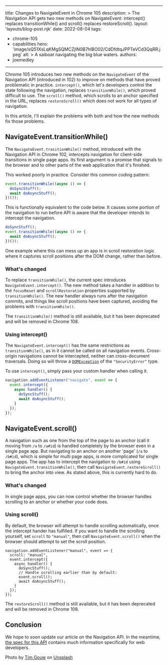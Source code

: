 
---
title: Changes to NavigateEvent in Chrome 105
description: >
  The Navigation API gets two new methods on NavigateEvent: intercept() replaces transitionWhile() and scroll() replaces restoreScroll().
layout: 'layouts/blog-post.njk'
date: 2022-08-04
tags:
  - chrome-105
  - capabilities
hero: 'image/sQ51XsLqKMgSQMCZjIN0B7hlBO02/CdDfdtqJPPTeVCd3QqRR.jpeg'
alt: >
  A saiboat navigating the big blue waters.
authors:
  - joemedley
---

Chrome 105 introduces two new methods on the `NavigateEvent` of the Navigation API (introduced in 102) to improve on methods that have proved problematic in practice. `intercept()`, which let's developers control the state following the navigation, replaces `transitionWhile()`, which proved difficult to use. The `scroll()` method, which scrolls to an anchor specified in the URL, replaces `restoreScroll()` which does not work for all types of navigation. 

In this article, I'll explain the problems with both and how the new methods fix those problems.

## NavigateEvent.transitionWhile()

The `NavigateEvent.trasitionWhile()` method, introduced with the Navigation API in Chrome 102, intercepts navigation for client-side transitions in single page apps. Its first argument is a promise that signals to the browser and to other parts of the web application that it's finished.

This worked poorly in practice. Consider this common coding pattern:

```js
event.transitionWhile((async () => {
  doSyncStuff();
  await doAsyncStuff();
})());
```

This is functionally equivalent to the code below. It causes some portion of the navigation to run before API is aware that the developer intends to intercept the navigation.

```js
doSyncStuff();
event.transitionWhile((async () => {
  await doAsyncStuff();
})());
```

One example where this can mess up an app is in scroll restoration logic where it captures scroll positions after the DOM change, rather than before. 

### What's changed

To replace `transitionWhile()`, the current spec introduces `NavigateEvent.intercept()`. The new method takes a handler in addition to the `focusReset` and `scrollRestoration` properties supported by `transitionWhile()`. The new handler always runs after the navigation commits, and things like scroll positions have been captured, avoiding the problems with `transitionWhile()`.

The `transitionWhile()` method is still available, but it has been deprecated and will be removed in Chrome 108.

### Using intercept()

The `NavigateEvent.intercept()` has the same restrictions as `transitionWhile()`, as in it cannot be called on all navigation events. Cross-origin navigations cannot be intercepted, neither can cross-document traversals. Doing so will throw a [`DOMException`](https://developer.mozilla.org/docs/Web/API/DOMException) of the `"SecurityError"` type.

To use `intercept()`, simply pass your custom handler when calling it. 

```js
navigation.addEventListener("navigate", event => {
  event.intercept({
    async handler() {
      doSyncStuff();
      await doAsyncStuff();
    }
  });
});
```

## NavigateEvent.scroll()

A navigation such as one from the top of the page to an anchor (call it moving from `/a` to `/a#id`) is handled completely by the browser even in a single page app. But navigating to an anchor on another 'page' (`/a` to `/b#id`), which is simple for multi page apps, is more complicated for single page apps. The app has to intercept the navigation to `/b#id` using `NavigateEvent.transitionWhile()`, then call `NavigateEvent.restoreScroll()` to bring the anchor into view. As stated above, this is currently hard to do.

### What's changed

In single page apps, you can now control whether the browser handles scrolling to an anchor or whether your code does.

### Using scroll()

By default, the browser will attempt to handle scrolling automatically, once the intercept hander has fulfilled. If you want to handle the scrolling yourself, set `scroll` to `"manual"`, then call `NavigateEvent.scroll()` when the browser should attempt to set the scroll position.

```js/4,6
navigation.addEventListener("manual", event => {
  scroll: "manual",
  event.intercept({
    async handler() {
      doSyncStuff();
      // Handle scrolling earlier than by default:
      event.scroll();
      await doAsyncStuff();
    }
  });
});
```

The `restoreScroll()` method is still available, but it has been deprecated and will be removed in Chrome 108.

## Conclusion

We hope to soon update our article on the Navigation API. In the meantime, [the spec for this API](https://wicg.github.io/navigation-api/) contains much information specifically for web developers.

Photo by <a href="https://unsplash.com/@punttim?utm_source=unsplash&utm_medium=referral&utm_content=creditCopyText">Tim Gouw</a> on <a href="https://unsplash.com/s/photos/sailboat?utm_source=unsplash&utm_medium=referral&utm_content=creditCopyText">Unsplash</a>
  